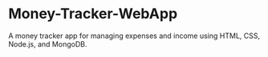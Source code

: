 # Money-Tracker-WebApp
A money tracker app for managing expenses and income using HTML, CSS, Node.js, and MongoDB.

